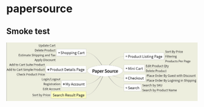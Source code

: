 # papersource
## Smoke test
![Mindmap screenshot](https://github.com/dissid/papersource/blob/master/mindmap.jpg)
